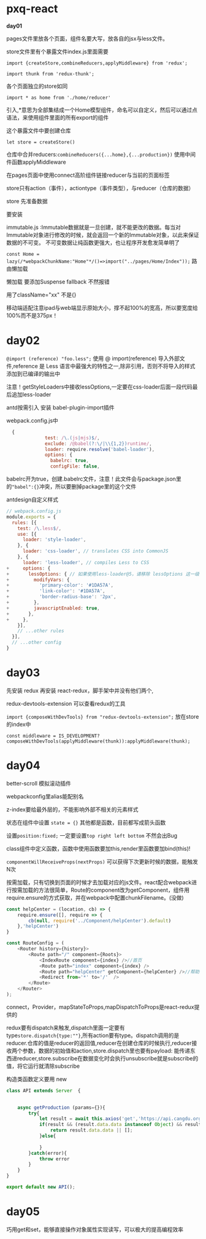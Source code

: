 # pxq-react

**day01**

pages文件里放各个页面，组件名要大写，放各自的jsx与less文件。

store文件里有个暴露文件index.js里面需要

`import {createStore,combineReducers,applyMiddleware} from 'redux';`

`import thunk from 'redux-thunk';`

各个页面独立的store如同

`import * as home from './home/reducer'`

引入,*意思为全部集结成一个Home模型组件，命名可以自定义，然后可以通过点语法，来使用组件里面的所有export的组件

这个暴露文件中要创建仓库

`let store = createStore()`

仓库中合并reducers:`combineReducers({...home},{...production})` 使用中间件函数applyMiddleware

在pages页面中使用connect高阶组件链接reducer与当前的页面标签

store只有action（事件），actiontype（事件类型），与reducer（仓库的数据）

store 先准备数据

要安装

immutable.js :Immutable数据就是一旦创建，就不能更改的数据。每当对Immutable对象进行修改的时候，就会返回一个新的Immutable对象，以此来保证数据的不可变。
不可变数据让纯函数更强大，也让程序开发愈发简单明了

`const Home = lazy(/*webpackChunkName:"Home"*/()=>import("../pages/Home/Index"));`  路由懒加载

懒加载 要添加Suspense fallback 不然报错

用了className="xx" 不是{}

移动端适配注意ipad与web端显示原始大小，撑不起100%的宽高，所以要宽度给100%而不是375px！



# day02

`@import (reference) "foo.less";` 使用 @ import(reference) 导入外部文件,reference 是 Less 语言中最强大的特性之一,除非引用，否则不将导入的样式添加到已编译的输出中

注意！getStyleLoaders中接收lessOptions,一定要在css-loader后面一段代码最后追加less-loader

antd按需引入 安装 babel-plugin-import插件

webpack.config.js中

```javascript
  {
              test: /\.(js|mjs)$/,
              exclude: /@babel(?:\/|\\{1,2})runtime/,
              loader: require.resolve('babel-loader'),
              options: {
                babelrc: true,
                configFile: false,
```

babelrc开为true，创建.babelrc文件，注意！此文件会与package.json里的`"babel":{}`冲突，所以要删掉package里的这个文件

antdesign自定义样式

```js
// webpack.config.js
module.exports = {
  rules: [{
    test: /\.less$/,
    use: [{
      loader: 'style-loader',
    }, {
      loader: 'css-loader', // translates CSS into CommonJS
    }, {
      loader: 'less-loader', // compiles Less to CSS
+     options: {
+       lessOptions: { // 如果使用less-loader@5，请移除 lessOptions 这一级直接配置选项。
+         modifyVars: {
+           'primary-color': '#1DA57A',
+           'link-color': '#1DA57A',
+           'border-radius-base': '2px',
+         },
+         javascriptEnabled: true,
+       },
+     },
    }],
    // ...other rules
  }],
  // ...other config
}
```

# day03

先安装 redux 再安装 react-redux，脚手架中并没有他们两个,

redux-devtools-extension 可以查看redux的工具

`import {composeWithDevTools} from "redux-devtools-extension";` 放在store的index中

`const middleware = IS_DEVELOPMENT?composeWithDevTools(applyMiddleware(thunk)):applyMiddleware(thunk);`



# day04

better-scroll 模拟滚动插件

webpackconfig里alias能配别名

z-index要给最外层的，不能影响外部不相关的元素样式

状态在组件中设置 `state = {}` 其他都是函数，目前都写成箭头函数

设置`position:fixed;` 一定要设置`top right left bottom` 不然会出Bug

class组件中定义函数，函数中使用函数要加this,render里函数要加bind(this)!

`componentWillReceiveProps(nextProps)`  可以获得下次更新时候的数据，能触发N次

按需加载，只有切换到页面的时候才去加载对应的js文件。react配合webpack进行按需加载的方法很简单，Route的component改为getComponent，组件用require.ensure的方式获取，并在webpack中配置chunkFilename。(没做)

```js
const helpCenter = (location, cb) => {
    require.ensure([], require => {
        cb(null, require('../Component/helpCenter').default)
    },'helpCenter')
}

const RouteConfig = (
    <Router history={history}>
        <Route path="/" component={Roots}>
            <IndexRoute component={index} />//首页
            <Route path="index" component={index} />
            <Route path="helpCenter" getComponent={helpCenter} />//帮助中心
            <Redirect from='*' to='/'  />
        </Route>
    </Router>
);
```

connect，Provider，mapStateToProps,mapDispatchToProps是react-redux提供的



redux要有dispatch来触发,dispatch里面一定要有type`store.dispatch{type:""}`,所有action要有type。dispatch调用的是reducer.仓库的值是reducer的返回值,reducer在创建仓库的时候执行,reducer接收两个参数，数据的初始值和action,store.dispatch里也要有payload:  能传递东西进reducer,store.subscribe在数据变化时会执行unsubscribe就是subscribe的值，将它运行就清除subscribe

构造类函数定义要用 new 

```js
class API extends Server  {
    

    async getProduction (params={}){
        try{
            let result = await this.axios('get','https://api.cangdu.org/shopro/data/products',params)
            if(result && (result.data.data instanceof Object) && result.http_code === 200){
                return result.data.data || [];
            }else{
               
            }
        }catch(error){
            throw error
        }
    }
}

export default new API();
```

# day05

巧用get和set，能够直接操作对象属性实现读写，可以极大的提高编程效率